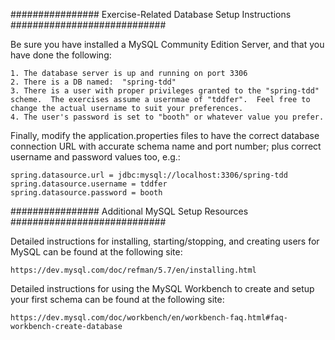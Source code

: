 
################ Exercise-Related Database Setup Instructions  ############################

Be sure you have installed a MySQL Community Edition Server, and that you have done the following:

	1. The database server is up and running on port 3306
	2. There is a DB named:  "spring-tdd"
	3. There is a user with proper privileges granted to the "spring-tdd" scheme.  The exercises assume a usernmae of "tddfer".  Feel free to change the actual username to suit your preferences.
	4. The user's password is set to "booth" or whatever value you prefer.

Finally, modify the application.properties files to have the correct database connection URL with accurate schema name and port number; plus correct username and password values too, e.g.:

	spring.datasource.url = jdbc:mysql://localhost:3306/spring-tdd
	spring.datasource.username = tddfer
	spring.datasource.password = booth  



################ Additional MySQL Setup Resources  ############################

Detailed instructions for installing, starting/stopping, and creating users for MySQL can be found at the following site:

	https://dev.mysql.com/doc/refman/5.7/en/installing.html


Detailed instructions for using the MySQL Workbench to create and setup your first schema can be found at the following site:

	https://dev.mysql.com/doc/workbench/en/workbench-faq.html#faq-workbench-create-database




